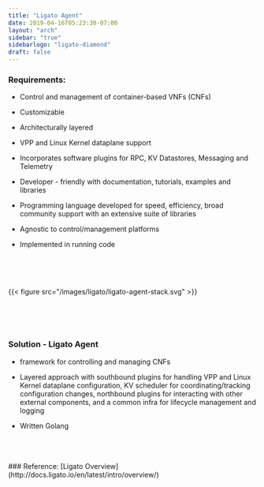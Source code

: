 ```yaml
---
title: "Ligato Agent"
date: 2019-04-16T05:23:30-07:00
layout: "arch"
sidebar: "true"
sidebarlogo: "ligato-diamond"
draft: false
---
```


### Requirements:

* Control and management of container-based VNFs (CNFs)

* Customizable

* Architecturally layered

* VPP and Linux Kernel dataplane support

* Incorporates software plugins for RPC, KV Datastores, Messaging and Telemetry

* Developer - friendly with documentation, tutorials, examples and libraries

* Programming language developed for speed, efficiency, broad community support with an extensive suite of libraries

* Agnostic to control/management platforms

* Implemented in running code
<br />
<br />
<br />

{{< figure src="/images/ligato/ligato-agent-stack.svg" >}}

<br />
<br />
<br />

### Solution - Ligato Agent

* framework for controlling and managing CNFs

* Layered approach with southbound plugins for handling VPP and Linux Kernel dataplane configuration, KV scheduler for coordinating/tracking configuration changes, northbound plugins for interacting with other external components, and a common infra for lifecycle management and logging

* Written Golang
<br />
<br />
<br />
### Reference: [Ligato Overview](http://docs.ligato.io/en/latest/intro/overview/)


